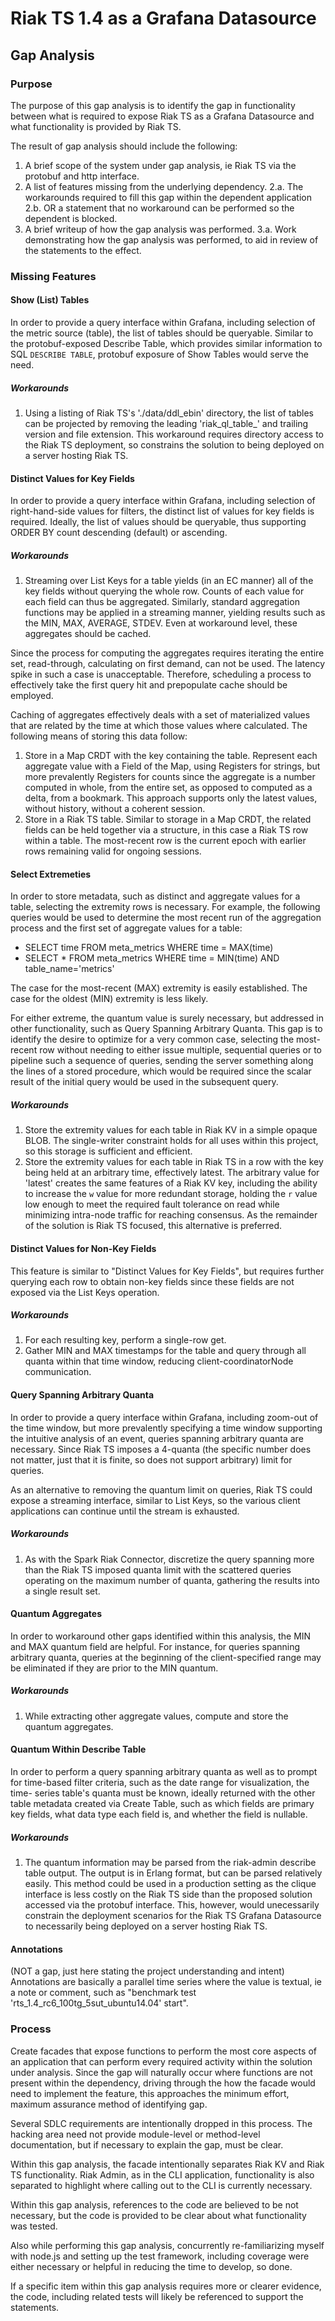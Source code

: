 # Riak TS 1.4 as a Grafana Datasource
## Gap Analysis
### Purpose
The purpose of this gap analysis is to identify the gap in functionality between
what is required to expose Riak TS as a Grafana Datasource and what
functionality is provided by Riak TS.

The result of gap analysis should include the following:

1. A brief scope of the system under gap analysis, ie Riak TS via the protobuf
and http interface.
2. A list of features missing from the underlying dependency.
2.a. The workarounds required to fill this gap within the dependent application
2.b. OR a statement that no workaround can be performed so the dependent is
blocked.
3. A brief writeup of how the gap analysis was performed.
3.a. Work demonstrating how the gap analysis was performed, to aid in review of
the statements to the effect.

### Missing Features
#### Show (List) Tables
In order to provide a query interface within Grafana, including selection of
the metric source (table), the list of tables should be queryable. Similar to
the protobuf-exposed Describe Table, which provides similar information to SQL
`DESCRIBE TABLE`, protobuf exposure of Show Tables would serve the need.
##### Workarounds
1. Using a listing of Riak TS's './data/ddl_ebin' directory, the list of tables
can be projected by removing the leading 'riak_ql_table_' and trailing version
and file extension. This workaround requires directory access to the Riak TS
deployment, so constrains the solution to being deployed on a server hosting
Riak TS.

#### Distinct Values for Key Fields
In order to provide a query interface within Grafana, including selection of
right-hand-side values for filters, the distinct list of values for key fields
is required. Ideally, the list of values should be queryable, thus supporting
ORDER BY count descending (default) or ascending.
##### Workarounds
1. Streaming over List Keys for a table yields (in an EC manner) all of the key
fields without querying the whole row. Counts of each value for each field can
thus be aggregated. Similarly, standard aggregation functions may be applied
in a streaming manner, yielding results such as the MIN, MAX, AVERAGE, STDEV.
Even at workaround level, these aggregates should be cached.

Since the process for computing the aggregates requires iterating the entire
set, read-through, calculating on first demand, can not be used. The latency
spike in such a case is unacceptable. Therefore, scheduling a process to
effectively take the first query hit and prepopulate cache should be employed.

Caching of aggregates effectively deals with a set of materialized values that
are related by the time at which those values where calculated. The following
means of storing this data follow:

1. Store in a Map CRDT with the key containing the table. Represent each
aggregate value with a Field of the Map, using Registers for strings, but more
prevalently Registers for counts since the aggregate is a number computed in
whole, from the entire set, as opposed to computed as a delta, from a bookmark.
This approach supports only the latest values, without history, without a
coherent session.
2. Store in a Riak TS table. Similar to storage in a Map CRDT, the related
fields can be held together via a structure, in this case a Riak TS row within
a table. The most-recent row is the current epoch with earlier rows remaining
valid for ongoing sessions.

#### Select Extremeties
In order to store metadata, such as distinct and aggregate values for a table,
selecting the extremity rows is necessary. For example, the following queries
would be used to determine the most recent run of the aggregation process
and the first set of aggregate values for a table:
* SELECT time FROM meta_metrics WHERE time = MAX(time)
* SELECT * FROM meta_metrics WHERE time = MIN(time) AND table_name='metrics'

The case for the most-recent (MAX) extremity is easily established. The case for
the oldest (MIN) extremity is less likely.

For either extreme, the quantum value is surely necessary, but addressed in
other functionality, such as Query Spanning Arbitrary Quanta. This gap is to
identify the desire to optimize for a very common case, selecting the
most-recent row without needing to either issue multiple, sequential queries or
to pipeline such a sequence of queries, sending the server something along the
lines of a stored procedure, which would be required since the scalar result of
the initial query would be used in the subsequent query.

##### Workarounds
1. Store the extremity values for each table in Riak KV in a simple opaque BLOB.
The single-writer constraint holds for all uses within this project, so this
storage is sufficient and efficient.
2. Store the extremity values for each table in Riak TS in a row with the key
being held at an arbitrary time, effectively latest. The arbitrary value for
'latest' creates the same features of a Riak KV key, including the ability to
increase the `w` value for more redundant storage, holding the `r` value low
enough to meet the required fault tolerance on read while minimizing intra-node
traffic for reaching consensus. As the remainder of the solution is Riak TS
focused, this alternative is preferred.

#### Distinct Values for Non-Key Fields
This feature is similar to "Distinct Values for Key Fields", but requires
further querying each row to obtain non-key fields since these fields are not
exposed via the List Keys operation.
##### Workarounds
1. For each resulting key, perform a single-row get.
2. Gather MIN and MAX timestamps for the table and query through all quanta
within that time window, reducing client-coordinatorNode communication.

#### Query Spanning Arbitrary Quanta
In order to provide a query interface within Grafana, including zoom-out of the
time window, but more prevalently specifying a time window supporting the
intuitive analysis of an event, queries spanning arbitrary quanta are necessary.
Since Riak TS imposes a 4-quanta (the specific number does not matter, just that
it is finite, so does not support arbitrary) limit for queries.

As an alternative to removing the quantum limit on queries, Riak TS could expose
a streaming interface, similar to List Keys, so the various client applications
can continue until the stream is exhausted.
##### Workarounds
1. As with the Spark Riak Connector, discretize the query spanning more than
the Riak TS imposed quanta limit with the scattered queries operating on the
maximum number of quanta, gathering the results into a single result set.

#### Quantum Aggregates
In order to workaround other gaps identified within this analysis, the MIN and
MAX quantum field are helpful. For instance, for queries spanning arbitrary
quanta, queries at the beginning of the client-specified range may be eliminated
if they are prior to the MIN quantum.
##### Workarounds
1. While extracting other aggregate values, compute and store the quantum
aggregates.

#### Quantum Within Describe Table
In order to perform a query spanning arbitrary quanta as well as to prompt for
time-based filter criteria, such as the date range for visualization, the time-
series table's quanta must be known, ideally returned with the other table
metadata created via Create Table, such as which fields are primary key fields,
what data type each field is, and whether the field is nullable.
##### Workarounds
1. The quantum information may be parsed from the riak-admin describe table
output. The output is in Erlang format, but can be parsed relatively easily.
This method could be used in a production setting as the clique interface is
less costly on the Riak TS side than the proposed solution accessed via the
protobuf interface. This, however, would unecessarily constrain the deployment
scenarios for the Riak TS Grafana Datasource to necessarily being deployed on a
server hosting Riak TS.

#### Annotations
(NOT a gap, just here stating the project understanding and intent)
Annotations are basically a parallel time series where the value is textual, ie
a note or comment, such as "benchmark test 'rts_1.4_rc6_100tg_5sut_ubuntu14.04'
start". 

### Process
Create facades that expose functions to perform the most core aspects of an
application that can perform every required activity within the solution under
analysis. Since the gap will naturally occur where functions are not present
within the dependency, driving through the how the facade would need to
implement the feature, this approaches the minimum effort, maximum assurance
method of identifying gap.

Several SDLC requirements are intentionally dropped in this process. The hacking
area need not provide module-level or method-level documentation, but if
necessary to explain the gap, must be clear.

Within this gap analysis, the facade intentionally separates Riak KV and Riak TS
functionality. Riak Admin, as in the CLI application, functionality is also
separated to highlight where calling out to the CLI is currently necessary.

Within this gap analysis, references to the code are believed to be not
necessary, but the code is provided to be clear about what functionality was
tested.

Also while performing this gap analysis, concurrently re-familiarizing myself
with node.js and setting up the test framework, including coverage were either
necessary or helpful in reducing the time to develop, so done.

If a specific item within this gap analysis requires more or clearer evidence,
the code, including related tests will likely be referenced to support the
statements.
